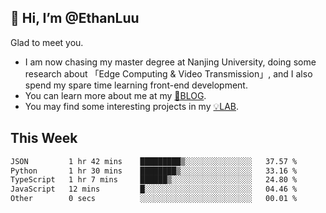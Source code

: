 ## 👋 Hi, I’m @EthanLuu

Glad to meet you.

- I am now chasing my master degree at Nanjing University, doing some research about 「Edge Computing & Video Transmission」, and I also spend my spare time learning front-end development.
- You can learn more about me at my [📝BLOG](https://blog.ethanloo.cn).
- You may find some interesting projects in my [💡LAB](https://lab.ethanloo.cn).

## This Week
<!--START_SECTION:waka-->

```txt
JSON         1 hr 42 mins    █████████▒░░░░░░░░░░░░░░░   37.57 %
Python       1 hr 30 mins    ████████▒░░░░░░░░░░░░░░░░   33.16 %
TypeScript   1 hr 7 mins     ██████▒░░░░░░░░░░░░░░░░░░   24.80 %
JavaScript   12 mins         █░░░░░░░░░░░░░░░░░░░░░░░░   04.46 %
Other        0 secs          ░░░░░░░░░░░░░░░░░░░░░░░░░   00.01 %
```

<!--END_SECTION:waka-->
